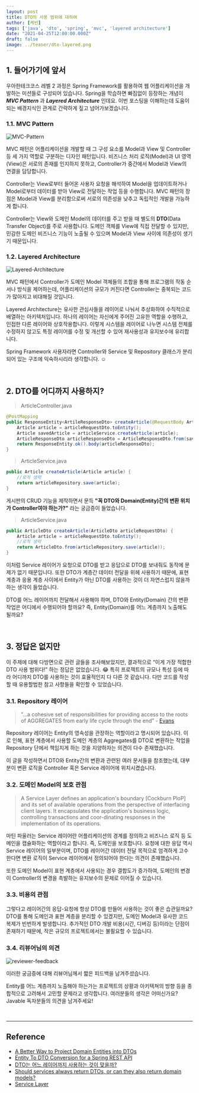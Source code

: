 ```yaml
---
layout: post  
title: DTO의 사용 범위에 대하여
author: [케빈]
tags: ['java', 'dto', 'spring', 'mvc', 'layered architecture']
date: "2021-04-25T12:00:00.000Z"
draft: false
image: ../teaser/dto-layered.png
---
```


## 1. 들어가기에 앞서

우아한테크코스 레벨 2 과정은 Spring Framework를 활용하여 웹 어플리케이션을 개발하는 미션들로 구성되어 있습니다. Spring을 학습하면 빠짐없이 등장하는 개념이 ***MVC Pattern*** 과 ***Layered Architecture*** 인데요. 이번 포스팅을 이해하는데 도움이 되는 배경지식인 관계로 간략하게 짚고 넘어가보겠습니다.

### 1.1. MVC Pattern

![MVC-Pattern](../images/2021-04-25-mvc-pattern.png)

MVC 패턴은 어플리케이션을 개발할 때 그 구성 요소를 Model과 View 및 Controller 등 세 가지 역할로 구분하는 디자인 패턴입니다. 비즈니스 처리 로직(Model)과 UI 영역(View)은 서로의 존재를 인지하지 못하고, Controller가 중간에서 Model과 View의 연결을 담당합니다.

Controller는 View로부터 들어온 사용자 요청을 해석하여 Model을 업데이트하거나 Model로부터 데이터를 받아 View로 전달하는 작업 등을 수행합니다. MVC 패턴의 장점은 Model과 View를 분리함으로써 서로의 의존성을 낮추고 독립적인 개발을 가능하게 합니다.

Controller는 View와 도메인 Model의 데이터를 주고 받을 때 별도의 **DTO**(Data Transfer Object)를 주로 사용합니다. 도메인 객체를 View에 직접 전달할 수 있지만, 민감한 도메인 비즈니스 기능이 노출될 수 있으며 Model과 View 사이에 의존성이 생기기 때문입니다.

### 1.2. Layered Architecture

![Layered-Architecture](../images/2021-04-25-layered-architecture.png)

MVC 패턴에서 Controller가 도메인 Model 객체들의 조합을 통해 프로그램의 작동 순서나 방식을 제어하는데, 어플리케이션의 규모가 커진다면 Controller는 중복되는 코드가 많아지고 비대해질 것입니다.

Layered Architecture는 유사한 관심사들을 레이어로 나눠서 추상화하여 수직적으로 배열하는 아키텍처입니다. 하나의 레이어는 자신에게 주어진 고유한 역할을 수행하고, 인접한 다른 레이어와 상호작용합니다. 이렇게 시스템을 레이어로 나누면 시스템 전체를 수정하지 않고도 특정 레이어를 수정 및 개선할 수 있어 재사용성과 유지보수에 유리합니다.

Spring Framework 사용자라면 Controller와 Service 및 Repository 클래스가 분리되어 있는 구조에 익숙하시리라 생각합니다. ☺️

<br>

## 2. DTO를 어디까지 사용하지?

> ArticleController.java

```java
@PostMapping
public ResponseEntity<ArtileResponseDto> createArticle(@RequestBody ArticleRequestDto articleRequestDto) {
    Article article = articleRequestDto.toEntity();
    Article savedArticle = articleService.createArticle(article);
    ArticleResponseDto articleResponseDto = ArticleResponseDto.from(savedArticle);
    return ResponseEntity.ok().body(articleResponseDto);
}
```

> ArticleService.java

```java
public Article createArticle(Article article) {
    //로직 생략
    return articleRepository.save(article);
}
```

게시판의 CRUD 기능을 제작하면서 문득 **"꼭 DTO와 Domain(Entity)간의 변환 위치가 Controller여야 하는가?"** 라는 궁금증이 들었습니다.

> ArticleService.java

```java
public ArticleDto createArticle(ArticleDto articleRequestDto) {
    Article article = articleRequestDto.toEntity();
    //로직 생략
    return ArticleDto.from(articleRepository.save(article));
}
```

이처럼 Service 레이어가 요청으로 DTO를 받고 응답으로 DTO를 보내줘도 동작에 문제가 없기 때문입니다. 또한 DTO가 계층간 데이터 전달을 위헤 사용하기 때문에, 표현 계층과 응용 계층 사이에서 Entity가 아닌 DTO를 사용하는 것이 더 자연스럽지 않을까 하는 생각이 들었습니다.

DTO를 어느 레이어까지 전달해서 사용해야 하며, DTO와 Entity(Domain) 간의 변환 작업은 어디에서 수행되어야 할까요? 즉, Entity(Domain)를 어느 계층까지 노출해도 될까요?

<br>

## 3. 정답은 없지만

이 주제에 대해 다방면으로 관련 글들을 조사해보았지만, 결과적으로 “이게 가장 적합한 DTO 사용 범위다!” 하는 정답은 없었습니다. 😂 특히 프로젝트의 규모나 특성 등에 따라 어디까지 DTO를 사용하는 것이 효율적인지 다 다른 것 같습니다. 다만 코드를 작성할 때 유용할법한 참고 사항들을 확인할 수 있었습니다.

### 3.1. Repository 레이어

> ”…a cohesive set of responsibilities for providing access to the roots of AGGREGATES from early life cycle through the end” - [Evans](https://www.oreilly.com/library/view/domain-driven-design-tackling/0321125215/ch06.html)

Repository 레이어는 Entity의 영속성을 관장하는 역할이라고 명시되어 있습니다. 이로 인해, 표현 계층에서 사용할 도메인 계층의 Aggregates를 DTO로 변환하는 작업을 Repository 단에서 책임지게 하는 것을 지양하자는 의견이 다수 존재했습니다.

이 글을 작성하면서 DTO와 Entity간의 변환과 관련된 여러 문서들을 참조했는데, 대부분이 변환 로직을 Controller 혹은 Service 레이어에 위치시켰습니다.

### 3.2. 도메인 Model의 보호 관점

> A Service Layer defines an application's boundary [Cockburn PloP] and its set of available operations from the perspective of interfacing client layers. It encapsulates the application's business logic, controlling transactions and coor-dinating responses in the implementation of its operations.

마틴 파울러는 Service 레이어란 어플리케이션의 경계를 정의하고 비즈니스 로직 등 도메인을 캡슐화하는 역할이라고 합니다. 즉, 도메인을 보호합니다. 요청에 대한 응답 역시 Service 레이어의 일부분이며, DTO를 레이어간 데이터 전달 목적으로 엄격하게 고수한다면 변환 로직이 Service 레이어에서 정의되어야 한다는 의견이 존재했습니다.

또한 도메인 Model이 표현 계층에서 사용되는 경우 결합도가 증가하여, 도메인의 변경이 Controller의 변경을 촉발하는 유지보수의 문제로 이어질 수 있습니다.

### 3.3. 비용의 관점

그렇다고 레이어간의 응답-요청에 항상 DTO를 만들어 사용하는 것이 좋은 습관일까요? DTO를 통해 도메인과 표현 계층을 분리할 수 있겠지만, 도메인 Model과 유사한 코드 복제가 빈번하게 발생합니다. 추가적인 DTO 개발 비용(시간, 디버깅 등)이라는 단점이 존재하기 때문에, 작은 규모의 프로젝트에서는 불필요할 수 있습니다.

### 3.4. 리뷰어님의 의견

![reviewer-feedback](../images/2021-04-25-dto-reviewer-feedback.png)

이러한 궁금증에 대해 리뷰어님께서 짧은 피드백을 남겨주셨습니다.

Entity를 어느 계층까지 노출해야 하는가는 프로젝트의 상황과 아키텍쳐의 방향 등을 종합적으로 고려해서 고민할 문제라고 생각합니다. 여러분들의 생각은 어떠신가요? Javable 독자분들의 의견을 남겨주세요!

<br>

---

## Reference

* [A Better Way to Project Domain Entities into DTOs](https://buildplease.com/pages/repositories-dto/)
* [Entity To DTO Conversion for a Spring REST API](https://www.baeldung.com/entity-to-and-from-dto-for-a-java-spring-application)
* [DTO는 어느 레이어까지 사용하는 것이 맞을까?](https://www.slipp.net/questions/93)
* [Should services always return DTOs, or can they also return domain models?](https://stackoverflow.com/questions/21554977/should-services-always-return-dtos-or-can-they-also-return-domain-models)
* [Service Layer](https://martinfowler.com/eaaCatalog/serviceLayer.html)
